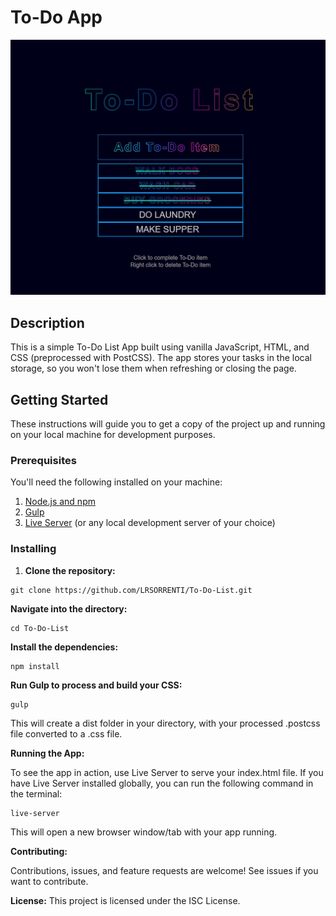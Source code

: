 # To-Do App

![Project Image](/images/TODO-PROJ.jpg)

## Description

This is a simple To-Do List App built using vanilla JavaScript, HTML, and CSS (preprocessed with PostCSS). The app stores your tasks in the local storage, so you won't lose them when refreshing or closing the page.

## Getting Started

These instructions will guide you to get a copy of the project up and running on your local machine for development purposes.

### Prerequisites

You'll need the following installed on your machine:

1. [Node.js and npm](https://nodejs.org/en/download/)
2. [Gulp](https://gulpjs.com/docs/en/getting-started/quick-start/)
3. [Live Server](https://www.npmjs.com/package/live-server) (or any local development server of your choice)

### Installing

1. **Clone the repository:**

```shell
git clone https://github.com/LRSORRENTI/To-Do-List.git

```

**Navigate into the directory:**

```
cd To-Do-List
```

**Install the dependencies:**

```
npm install
```

**Run Gulp to process and build your CSS:**

```
gulp
```

This will create a dist folder in your directory, with your processed .postcss file converted to a .css file.

**Running the App:**

To see the app in action, use Live Server to serve your index.html file. If you have Live Server installed globally, you can run the following command in the terminal:

```
live-server
```

This will open a new browser window/tab with your app running.

**Contributing:**

Contributions, issues, and feature requests are welcome! See issues if you want to contribute.

**License:**
This project is licensed under the ISC License.
